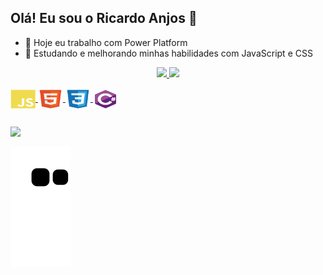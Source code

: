 ## Olá! Eu sou o Ricardo Anjos 👋

- 🔭 Hoje eu trabalho com Power Platform
- 🌱 Estudando e melhorando minhas habilidades com JavaScript e CSS

<div align="center">
  <a href="https://github.com/ricardojaj">
  <img height="180em" src="https://github-readme-stats.vercel.app/api?username=ricardojaj&show_icons=true&theme=merko&include_all_commits=true&count_private=true"/>
  <img height="180em" src="https://github-readme-stats.vercel.app/api/top-langs/?username=ricardojaj&layout=compact&langs_count=7&theme=merko"/>
</div>
  
<div style="display: inline_block"><br>
  <img align="center" alt="Rick-Js" height="30" width="40" src="https://raw.githubusercontent.com/devicons/devicon/master/icons/javascript/javascript-plain.svg">
  <img align="center" alt="Rick-HTML" height="30" width="40" src="https://raw.githubusercontent.com/devicons/devicon/master/icons/html5/html5-original.svg">
  <img align="center" alt="Rick-CSS" height="30" width="40" src="https://raw.githubusercontent.com/devicons/devicon/master/icons/css3/css3-original.svg">
  <img align="center" alt="Rick-Csharp" height="30" width="40" src="https://raw.githubusercontent.com/devicons/devicon/master/icons/csharp/csharp-original.svg">
</div>
  
##

  <div>
  <a href="https://www.linkedin.com/in/ricardo-jesus-1582a318b/" target="_blank"><img src="https://img.shields.io/badge/-LinkedIn-%230077B5?style=for-the-badge&logo=linkedin&logoColor=white" target="_blank"></a> 
   
  </div>
  
   ![Snake animation](https://github.com/ricardojaj/ricardojaj/blob/output/github-contribution-grid-snake.svg)


 
